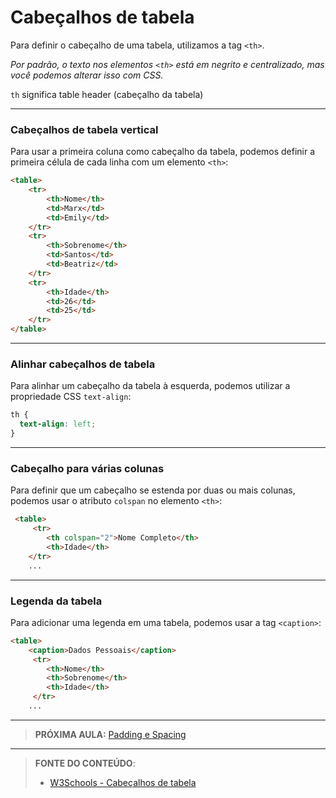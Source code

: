 # Cabeçalhos de tabela

Para definir o cabeçalho de uma tabela, utilizamos a tag `<th>`.

*Por padrão, o texto nos elementos `<th>` está em negrito e centralizado, mas você podemos alterar isso com CSS.*

`th` significa table header (cabeçalho da tabela)

***

### Cabeçalhos de tabela vertical

Para usar a primeira coluna como cabeçalho da tabela, podemos definir a primeira célula de cada linha com um elemento `<th>`:

``` html
<table>
    <tr>
        <th>Nome</th>    
        <td>Marx</td>
        <td>Emily</td>        
    </tr>
    <tr>
        <th>Sobrenome</th>
        <td>Santos</td>
        <td>Beatriz</td>
    </tr>
    <tr>
        <th>Idade</th>
        <td>26</td>
        <td>25</td>
    </tr>
</table>
```

***

### Alinhar cabeçalhos de tabela

Para alinhar um cabeçalho da tabela à esquerda, podemos utilizar a propriedade CSS `text-align`:

``` css
th {
  text-align: left;
}
```

***

### Cabeçalho para várias colunas

Para definir que um cabeçalho se estenda por duas ou mais colunas, podemos usar o atributo `colspan` no elemento `<th>`:

``` html
 <table>
     <tr>
        <th colspan="2">Nome Completo</th>
        <th>Idade</th>
    </tr>
	...
```

***

### Legenda da tabela

Para adicionar uma legenda em uma tabela, podemos usar a tag `<caption>`:

```` html
<table>
    <caption>Dados Pessoais</caption>
     <tr>
        <th>Nome</th>
        <th>Sobrenome</th>
        <th>Idade</th>
     </tr>
	...
````

***

> **PRÓXIMA AULA:** [Padding e Spacing](../6.5-padding-spacing)

***


> **FONTE DO CONTEÚDO**:
>
> - [W3Schools - Cabeçalhos de tabela](https://www.w3schools.com/html/html_table_headers.asp)